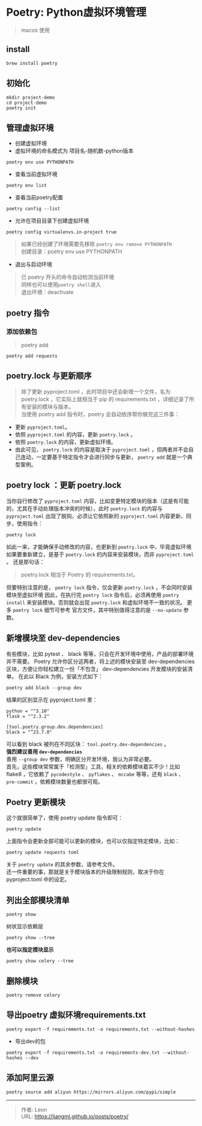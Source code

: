 # Poetry: Python虚拟环境管理

> macos 使用
## install
```shell
brew install poetry
```
## 初始化
```shell
mkdir project-demo
cd project-demo
poetry init
```
## 管理虚拟环境
* 创建虚拟环境
* 虚拟环境的命名模式为 项目名-随机数-python版本
```shell
poetry env use PYTHONPATH
```
* 查看当前虚拟环境
```shell
poetry env list
```
* 查看当前poetry配置
```shell
poetry config --list 
```
* 允许在项目目录下创建虚拟环境
```shell
poetry config virtualenvs.in-project true
```
> 如果已经创建了环境需要先移除 ```poetry env remove PYTHONPATH```  
> 创建目录：poetry env use PYTHONPATH
* 退出与启动环境
> 已 poetry 开头的命令自动检测当前环境  
> 同样也可以使用```poetry shell```进入  
> 退出环境：deactivate

## poetry 指令
### 添加依赖包
> poetry add
```shell
poetry add requests
```
## poetry.lock 与更新顺序
> 除了更新 pyproject.toml ，此时项目中还会新增一个文件，名为 poetry.lock ，它实际上就相当于 pip 的 requirements.txt ，详细记录了所有安装的模块与版本。  
> 当使用 poetry add 指令时，poetry 会自动依序帮你做完这三件事：
* 更新 `pyproject.toml`。
* 依照 `pyproject.toml` 的内容，更新 `poetry.lock` 。
* 依照 `poetry.lock` 的内容，更新虚拟环境。
* 由此可见， `poetry.lock` 的内容是取决于 `pyproject.toml` ，但两者并不会自己连动，一定要基于特定指令才会进行同步与更新， `poetry add` 就是一个典型案例。

## poetry lock ：更新 poetry.lock
当你自行修改了 `pyproject.toml` 内容，比如变更特定模块的版本（这是有可能的，尤其在手动处理版本冲突的时候），此时 `poetry.lock` 的内容与 `pyproject.toml` 出现了脱钩，必须让它依照新的 `pyproject.toml` 内容更新、同步，使用指令：
```shell
poetry lock
```
如此一来，才能确保手动修改的内容，也更新到 `poetry.lock` 中，毕竟虚拟环境如果要重新建立，是基于 `poetry.lock` 的内容来安装模块，而非 `pyproject.toml` 。
还是那句话：
> poetry.lock 相当于 Poetry 的 requirements.txt。

但要特别注意的是， `poetry lock` 指令，仅会更新 `poetry.lock` ，不会同时安装模块至虚拟环境
因此，在执行完 `poetry lock` 指令后，必须再使用 `poetry install` 来安装模块。否则就会出现 `poetry.lock` 和虚拟环境不一致的状况。
更多 `poetry lock` 细节可参考 官方文件，其中特别值得注意的是 `--no-update` 参数。

## 新增模块至 dev-dependencies
有些模块，比如 pytest 、 black 等等，只会在开发环境中使用，产品的部署环境并不需要。
Poetry 允许你区分这两者，将上述的模块安装至 dev-dependencies 区块，方便让你轻松建立一份「不包含」 dev-dependencies 开发模块的安装清单。
在此以 Black 为例，安装方式如下：
```shell
poetry add black --group dev
```
结果的区别显示在 pyproject.toml 里：
```[tool.poetry.dependencies]
python = "^3.10"
flask = "^2.3.2"

[tool.poetry.group.dev.dependencies]
black = "^23.7.0"
```
可以看到 black 被列在不同区块： `tool.poetry.dev-dependencies` 。  
**强烈建议善用 `dev-dependencies`**  
善用 `--group dev` 参数，明确区分开发环境，我认为非常必要。  
首先，这些模块常常属于「检测型」工具，相关的依赖模块着实不少！比如 flake8 ，它依赖了 `pycodestyle` 、 `pyflakes` 、 `mccabe` 等等，还有 `black` 、 `pre-commit` ，依赖模块数量也都很可观。  
## Poetry 更新模块
这个就很简单了，使用 poetry update 指令即可：
```shell
poetry update
```
上面指令会更新全部可能可以更新的模块，也可以仅指定特定模块，比如：
```shell
poetry update requests toml
```
关于 `poetry update` 的其余参数，请参考文件。  
还一件重要的事，那就是关于模块版本的升级限制规则，取决于你在 pyproject.toml 中的设定。  
## 列出全部模块清单
```shell
poetry show
```
树状显示依赖层
```shell
poetry show --tree
```
**也可以指定模块显示**
```shell
poetry show celery --tree 
```
## 删除模块
```shell
poetry remove celery
```
## 导出poetry 虚拟环境requirements.txt
```shell
poetry export -f requirements.txt -o requirements.txt --without-hashes
```
* 导出dev的包
```shell
poetry export -f requirements.txt -o requirements-dev.txt --without-hashes --dev
```
## 添加阿里云源
```shell
poetry source add aliyun https://mirrors.aliyun.com/pypi/simple
```

---

> 作者: Leon  
> URL: https://liangml.github.io/posts/poetry/  

